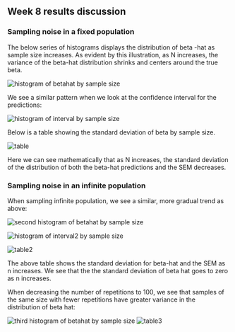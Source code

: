 ## Week 8 results discussion ##

### Sampling noise in a fixed population ## 

The below series of histograms displays the distribution of beta -hat as sample size increases. As evident by this illustration, as N increases, the variance of the beta-hat distribution shrinks and centers around the true beta.


![histogram of betahat by sample size](betahist.png)


We see a similar pattern when we look at the confidence interval for the predictions:

![histogram of interval by sample size](intervalhist.png)

Below is a table showing the standard deviation of beta by sample size.

![table](table1.png)

Here we can see mathematically that as N increases, the standard deviation of the distribution of both the beta-hat predictions and the SEM decreases.

### Sampling noise in an infinite population ## 

When sampling infinite population, we see a similar, more gradual trend as above:

![second histogram of betahat by sample size](betahist2.png)

![histogram of interval2 by sample size](intervalhist2.png)

![table2](table2.png)

The above table shows the standard deviation for beta-hat and the SEM as n increases. We see that the the standard deviation of beta hat goes to zero as n increases.

When decreasing the number of repetitions to 100, we see that samples of the same size with fewer repetitions have greater variance in the distribution of beta hat:

![third histogram of betahat by sample size](betahist3.png)
![table3](table3.png)

